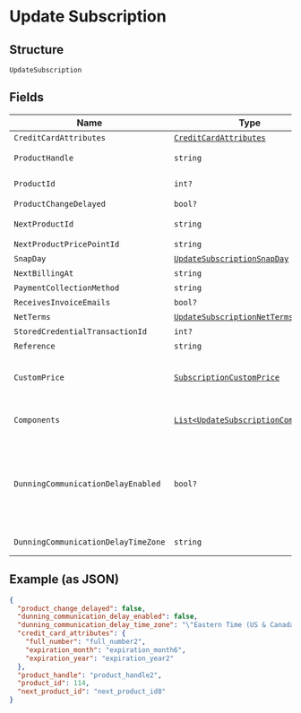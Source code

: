 
# Update Subscription

## Structure

`UpdateSubscription`

## Fields

| Name | Type | Tags | Description |
|  --- | --- | --- | --- |
| `CreditCardAttributes` | [`CreditCardAttributes`](../../doc/models/credit-card-attributes.md) | Optional | - |
| `ProductHandle` | `string` | Optional | Set to the handle of a different product to change the subscription's product |
| `ProductId` | `int?` | Optional | Set to the id of a different product to change the subscription's product |
| `ProductChangeDelayed` | `bool?` | Optional | **Default**: `false` |
| `NextProductId` | `string` | Optional | Set to an empty string to cancel a delayed product change. |
| `NextProductPricePointId` | `string` | Optional | - |
| `SnapDay` | [`UpdateSubscriptionSnapDay`](../../doc/models/containers/update-subscription-snap-day.md) | Optional | This is a container for one-of cases. |
| `NextBillingAt` | `string` | Optional | - |
| `PaymentCollectionMethod` | `string` | Optional | - |
| `ReceivesInvoiceEmails` | `bool?` | Optional | - |
| `NetTerms` | [`UpdateSubscriptionNetTerms`](../../doc/models/containers/update-subscription-net-terms.md) | Optional | This is a container for one-of cases. |
| `StoredCredentialTransactionId` | `int?` | Optional | - |
| `Reference` | `string` | Optional | - |
| `CustomPrice` | [`SubscriptionCustomPrice`](../../doc/models/subscription-custom-price.md) | Optional | (Optional) Used in place of `product_price_point_id` to define a custom price point unique to the subscription |
| `Components` | [`List<UpdateSubscriptionComponent>`](../../doc/models/update-subscription-component.md) | Optional | (Optional) An array of component ids and custom prices to be added to the subscription. |
| `DunningCommunicationDelayEnabled` | `bool?` | Optional | Enable Communication Delay feature, making sure no communication (email or SMS) is sent to the Customer between 9PM and 8AM in time zone set by the `dunning_communication_delay_time_zone` attribute.<br>**Default**: `false` |
| `DunningCommunicationDelayTimeZone` | `string` | Optional | Time zone for the Dunning Communication Delay feature. |

## Example (as JSON)

```json
{
  "product_change_delayed": false,
  "dunning_communication_delay_enabled": false,
  "dunning_communication_delay_time_zone": "\"Eastern Time (US & Canada)\"",
  "credit_card_attributes": {
    "full_number": "full_number2",
    "expiration_month": "expiration_month6",
    "expiration_year": "expiration_year2"
  },
  "product_handle": "product_handle2",
  "product_id": 114,
  "next_product_id": "next_product_id8"
}
```

